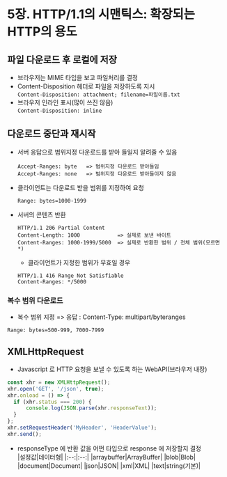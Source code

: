 # 5장. HTTP/1.1의 시맨틱스: 확장되는 HTTP의 용도
## 파일 다운로드 후 로컬에 저장
- 브라우저는 MIME 타입을 보고 파일처리를 결정
- Content-Disposition 헤더로 파일을 저장하도록 지시   
  ```Content-Disposition: attachment; filename=파일이름.txt```
- 브라우저 인라인 표시(많이 쓰진 않음)  
  ```Content-Disposition: inline```

## 다운로드 중단과 재시작
- 서버 응답으로 범위지정 다운로드를 받아 들일지 알려줄 수 있음
  ```
  Accept-Ranges: byte   => 범위지정 다운로드 받아들임
  Accept-Ranges: none   => 범위지정 다운로드 받아들이지 않음
  ```
- 클라이언트는 다운로드 받을 범위를 지정하여 요청
  ```
  Range: bytes=1000-1999
  ```
- 서버의 콘텐츠 반환
  ```
  HTTP/1.1 206 Partial Content
  Content-Length: 1000            => 실제로 보낸 바이트
  Content-Ranges: 1000-1999/5000  => 실제로 반환한 범위 / 전체 범위(모르면 *)
  ```
  - 클라이언트가 지정한 범위가 무효일 경우
  ```
  HTTP/1.1 416 Range Not Satisfiable
  Content-Ranges: */5000
  ```

### 복수 범위 다운로드
- 복수 범위 지정 => 응답 : Content-Type: multipart/byteranges
```
Range: bytes=500-999, 7000-7999
```

## XMLHttpRequest
- Javascript 로 HTTP 요청을 보낼 수 있도록 하는 WebAPI(브라우저 내장)
```javascript
const xhr = new XMLHttpRequest();
xhr.open('GET', '/json', true);
xhr.onload = () => {
  if (xhr.status === 200) {
      console.log(JSON.parse(xhr.responseText));
  }
};
xhr.setRequestHeader('MyHeader', 'HeaderValue');
xhr.send();
```
- responseType 에 반환 값을 어떤 타입으로 response 에 저장할지 결정  
  |설정값|데이터형|
  |:--:|:--:|
  |arraybuffer|ArrayBuffer|
  |blob|Blob|
  |document|Document|
  |json|JSON|
  |xml|XML|
  |text|string(기본)|
